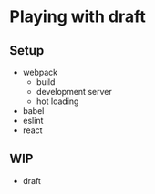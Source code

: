# Playing with draft

## Setup

* webpack
  * build
  * development server
  * hot loading
* babel
* eslint
* react

## WIP

* draft
